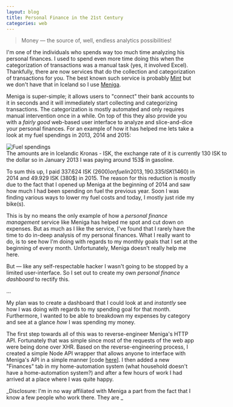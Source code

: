 ```yaml
---
layout: blog
title: Personal Finance in the 21st Century
categories: web
---
```

> Money &mdash; the source of, well, endless analytics possibilities!

I'm one of the individuals who spends way too much time analyzing his personal finances. I used to spend even more time doing this when the categorization of transactions was a manual task (yes, it involved Excel). Thankfully, there are now services that do the collection and categorization of transactions for you. The best known such service is probably [Mint](https://www.mint.com/) but we don't have that in Iceland so I use [Meniga](https://www.meniga.com).

Meniga is super-simple; it allows users to "connect" their bank accounts to it in seconds and it will immediately start collecting and categorizing transactions. The categorization is mostly automated and only requires manual intervention once in a while. On top of this they also provide you with a _fairly good_ web-based user interface to analyze and slice-and-dice your personal finances. For an example of how it has helped me lets take a look at my fuel spendings in 2013, 2014 and 2015:

<div class="image" style="width: 600px;">
  <img src="../img/meniga-3.png" alt="Fuel spendings" />
  <figcaption>
    The amounts are in Icelandic Kronas - ISK, the exchange rate of it is currently 130 ISK to the dollar so in January 2013 I was paying around 153$ in gasoline.
  </figcaption>
</div>

To sum this up, I paid 337.624 ISK (2600$) on fuel in 2013, 190.335 ISK (1460$) in 2014 and 49.929 ISK (380$) in 2015. The reason for this reduction is mostly due to the fact that I opened up Meniga at the beginning of 2014 and saw how much I had been spending on fuel the previous year. Soon I was finding various ways to lower my fuel costs and today, I mostly just ride my bike(s).

This is by no means the only example of how a _personal finance management_ service like Meniga has helped me spot and cut down on expenses. But as much as I like the service, I've found that I rarely have the time to do in-deep analysis of my personal finances. What I really want to do, is to see how I'm doing with regards to my monthly goals that I set at the beginning of every month. Unfortunately, Meniga doesn't really help me here.

But &mdash; like any self-respectable hacker I wasn't going to be stopped by a limited user-interface. So I set out to create my own _personal finance dashboard_ to rectify this.

<div class="divider">...</div>

My plan was to create a dashboard that I could look at and _instantly_ see how I was doing with regards to my spending goal for that month. Furthermore, I wanted to be able to breakdown my expenses by category and see at a glance _how_ I was spending my money.

The first step towards all of this was to reverse-engineer Meniga's HTTP API. Fortunately that was simple since most of the requests of the web app were being done over XHR. Based on the reverse-engineering process, I created a simple Node API wrapper that allows anyone to interface with Meniga's API in a simple manner [code [here](https://www.github.com/krummi/meniga-client)]. I then added a new "Finances" tab in my home-automation system (what household doesn't have a home-automation system?) and after a few hours of work I had arrived at a place where I was quite happy.



_Disclosure: I'm in no way affiliated with Meniga a part from the fact that I know a few people who work there. They are _
